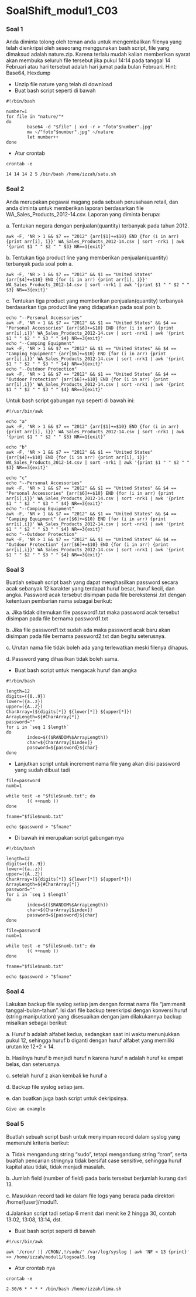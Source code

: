 # SoalShift_modul1_C03

### Soal 1

Anda diminta tolong oleh teman anda untuk mengembalikan filenya yang telah dienkripsi oleh seseorang menggunakan bash script, file yang dimaksud adalah nature.zip. Karena terlalu mudah kalian memberikan syarat akan membuka seluruh file tersebut jika pukul 14:14 pada tanggal 14 Februari atau hari tersebut adalah hari jumat pada bulan Februari.
Hint: Base64, Hexdump

* Unzip file nature yang telah di download
* Buat bash script seperti di bawah

```
#!/bin/bash

number=1
for file in "nature/"*
do
        base64 -d "$file" | xxd -r > "foto"$number".jpg"
        mv ~/"foto"$number".jpg" ~/nature
        let number++
done
```

* Atur crontab
```
crontab -e

14 14 14 2 5 /bin/bash /home/izzah/satu.sh
```

### Soal 2

Anda merupakan pegawai magang pada sebuah perusahaan retail, dan anda diminta untuk memberikan laporan berdasarkan file WA_Sales_Products_2012-14.csv. Laporan yang diminta berupa:

a.	Tentukan negara dengan penjualan(quantity) terbanyak pada tahun 2012.

```
awk -F, 'NR > 1 && $7 == "2012" {arr[$1]+=$10} END {for (i in arr) {print arr[i], i}}' WA_Sales_Products_2012-14.csv | sort -nrk1 | awk '{print $1 " " $2 " " $3} NR==1{exit}'
```

b.	Tentukan tiga product line yang memberikan penjualan(quantity) terbanyak pada soal poin a.

```
awk -F, 'NR > 1 && $7 == "2012" && $1 == "United States" {arr[$4]+=$10} END {for (i in arr) {print arr[i], i}}' WA_Sales_Products_2012-14.csv | sort -nrk1 | awk '{print $1 " " $2 " " $3} NR==3{exit}'
```

c.	Tentukan tiga product yang memberikan penjualan(quantity) terbanyak berdasarkan tiga product line yang didapatkan pada soal poin b.

```
echo "--Personal Accessories"
awk -F, 'NR > 1 && $7 == "2012" && $1 == "United States" && $4 == "Personal Accessories" {arr[$6]+=$10} END {for (i in arr) {print arr[i],i}}' WA_Sales_Products_2012-14.csv | sort -nrk1 | awk '{print $1 " " $2 " " $3 " " $4} NR==3{exit}'
echo "--Camping Equipment"
awk -F, 'NR > 1 && $7 == "2012" && $1 == "United States" && $4 == "Camping Equipment" {arr[$6]+=$10} END {for (i in arr) {print arr[i],i}}' WA_Sales_Products_2012-14.csv | sort -nrk1 | awk '{print $1 " " $2 " " $3 " " $4} NR==3{exit}'
echo "--Outdoor Protection"
awk -F, 'NR > 1 && $7 == "2012" && $1 == "United States" && $4 == "Outdoor Protection" {arr[$6]+=$10} END {for (i in arr) {print arr[i],i}}' WA_Sales_Products_2012-14.csv | sort -nrk1 | awk '{print $1 " " $2 " " $3 " " $4} NR==3{exit}'
```

Untuk bash script gabungan nya seperti di bawah ini:

```
#!/usr/bin/awk

echo "a"
awk -F, 'NR > 1 && $7 == "2012" {arr[$1]+=$10} END {for (i in arr) {print arr[i], i}}' WA_Sales_Products_2012-14.csv | sort -nrk1 | awk '{print $1 " " $2 " " $3} NR==1{exit}'

echo "b"
awk -F, 'NR > 1 && $7 == "2012" && $1 == "United States" {arr[$4]+=$10} END {for (i in arr) {print arr[i], i}}' WA_Sales_Products_2012-14.csv | sort -nrk1 | awk '{print $1 " " $2 " " $3} NR==3{exit}'

echo "c"
echo "--Personal Accessories"
awk -F, 'NR > 1 && $7 == "2012" && $1 == "United States" && $4 == "Personal Accessories" {arr[$6]+=$10} END {for (i in arr) {print arr[i],i}}' WA_Sales_Products_2012-14.csv | sort -nrk1 | awk '{print $1 " " $2 " " $3 " " $4} NR==3{exit}'
echo "--Camping Equipment"
awk -F, 'NR > 1 && $7 == "2012" && $1 == "United States" && $4 == "Camping Equipment" {arr[$6]+=$10} END {for (i in arr) {print arr[i],i}}' WA_Sales_Products_2012-14.csv | sort -nrk1 | awk '{print $1 " " $2 " " $3 " " $4} NR==3{exit}'
echo "--Outdoor Protection"
awk -F, 'NR > 1 && $7 == "2012" && $1 == "United States" && $4 == "Outdoor Protection" {arr[$6]+=$10} END {for (i in arr) {print arr[i],i}}' WA_Sales_Products_2012-14.csv | sort -nrk1 | awk '{print $1 " " $2 " " $3 " " $4} NR==3{exit}'
```

### Soal 3

Buatlah sebuah script bash yang dapat menghasilkan password secara acak sebanyak 12 karakter yang terdapat huruf besar, huruf kecil, dan angka. Password acak tersebut disimpan pada file berekstensi .txt dengan ketentuan pemberian nama sebagai berikut:

a. Jika tidak ditemukan file password1.txt maka password acak tersebut disimpan pada file bernama password1.txt

b. Jika file password1.txt sudah ada maka password acak baru akan disimpan pada file bernama password2.txt dan begitu seterusnya.

c. Urutan nama file tidak boleh ada yang terlewatkan meski filenya dihapus.

d. Password yang dihasilkan tidak boleh sama.

* Buat bash script untuk mengacak huruf dan angka

```
#!/bin/bash

length=12
digits=({0..9})
lower=({a..z})
upper=({A..Z})
CharArray=(${digits[*]} ${lower[*]} ${upper[*]})
ArrayLength=${#CharArray[*]}
password=""
for i in `seq 1 $length`
do
        index=$(($RANDOM%$ArrayLength))
        char=${CharArray[$index]}
        password=${password}${char}
done 
```

* Lanjutkan script untuk increment nama file yang akan diisi password yang sudah dibuat tadi

```
file=password
numb=1

while test -e "$file$numb.txt"; do
        (( ++numb ))
done

fname="$file$numb.txt"

echo $password > "$fname"
```

* Di bawah ini merupakan script gabungan nya
```
#!/bin/bash

length=12
digits=({0..9})
lower=({a..z})
upper=({A..Z})
CharArray=(${digits[*]} ${lower[*]} ${upper[*]})
ArrayLength=${#CharArray[*]}
password=""
for i in `seq 1 $length`
do
        index=$(($RANDOM%$ArrayLength))
        char=${CharArray[$index]}
        password=${password}${char}
done 

file=password
numb=1

while test -e "$file$numb.txt"; do
        (( ++numb ))
done

fname="$file$numb.txt"

echo $password > "$fname"
```

### Soal 4

Lakukan backup file syslog setiap jam dengan format nama file “jam:menit tanggal-bulan-tahun”. Isi dari file backup terenkripsi dengan konversi huruf (string manipulation) yang disesuaikan dengan jam dilakukannya backup misalkan sebagai berikut:

a. Huruf b adalah alfabet kedua, sedangkan saat ini waktu menunjukkan pukul 12, sehingga huruf b diganti dengan huruf alfabet yang memiliki urutan ke 12+2 = 14.

b. Hasilnya huruf b menjadi huruf n karena huruf n adalah huruf ke empat belas, dan seterusnya. 

c. setelah huruf z akan kembali ke huruf a

d. Backup file syslog setiap jam.

e. dan buatkan juga bash script untuk dekripsinya.

```
Give an example
```

### Soal 5

Buatlah sebuah script bash untuk menyimpan record dalam syslog yang memenuhi kriteria berikut:

a. Tidak mengandung string “sudo”, tetapi mengandung string “cron”, serta buatlah pencarian stringnya tidak bersifat case sensitive, sehingga huruf kapital atau tidak, tidak menjadi masalah.

b. Jumlah field (number of field) pada baris tersebut berjumlah kurang dari 13.

c. Masukkan record tadi ke dalam file logs yang berada pada direktori /home/[user]/modul1.

d.Jalankan script tadi setiap 6 menit dari menit ke 2 hingga 30, contoh 13:02, 13:08, 13:14, dst.

* Buat bash script seperti di bawah

```
#!/usr/bin/awk 

awk '/cron/ || /CRON/,!/sudo/' /var/log/syslog | awk 'NF < 13 {print}' >> /home/izzah/modul1/logsoal5.log
```

* Atur crontab nya

```
crontab -e

2-30/6 * * * * /bin/bash /home/izzah/lima.sh
```

